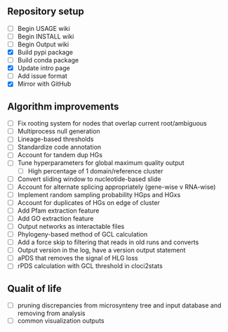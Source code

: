## Repository setup
- [ ] Begin USAGE wiki
- [ ] Begin INSTALL wiki
- [ ] Begin Output wiki
- [x] Build pypi package
- [ ] Build conda package
- [x] Update intro page
- [ ] Add issue format
- [x] Mirror with GitHub

## Algorithm improvements
- [ ] Fix rooting system for nodes that overlap current root/ambiguous
- [ ] Multiprocess null generation
- [ ] Lineage-based thresholds
- [ ] Standardize code annotation
- [ ] Account for tandem dup HGs
- [ ] Tune hyperparameters for global maximum quality output
	- [ ] High percentage of 1 domain/reference cluster
- [ ] Convert sliding window to nucleotide-based slide
- [ ] Account for alternate splicing appropriately (gene-wise v RNA-wise)
- [ ] Implement random sampling probability HGps and HGxs
- [ ] Account for duplicates of HGs on edge of cluster
- [ ] Add Pfam extraction feature
- [ ] Add GO extraction feature
- [ ] Output networks as interactable files
- [ ] Phylogeny-based method of GCL calculation
- [ ] Add a force skip to filtering that reads in old runs and converts
- [ ] Output version in the log, have a version output statement
- [ ] aPDS that removes the signal of HLG loss
- [ ] rPDS calculation with GCL threshold in cloci2stats

## Qualit of life
- [ ] pruning discrepancies from microsynteny tree and input database and
  removing from analysis
- [ ] common visualization outputs
